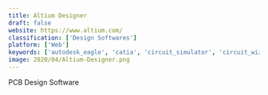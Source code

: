 ```yaml
---
title: Altium Designer
draft: false 
website: https://www.altium.com/
classification: ['Design Softwares']
platform: ['Web']
keywords: ['autodesk_eagle', 'catia', 'circuit_simulator', 'circuit_wizard', 'circuitmaker', 'diptrace', 'easyeda', 'expresspcb_plus', 'fritzing', 'keycreator', 'kicad', 'ktechlab', 'ltspice', 'librepcb', 'ngspice', 'onshape', 'proteus_pcb_design', 'qucs', 'solidworks', 'geda_project', 'icircuit']
image: 2020/04/Altium-Designer.png
---
```

PCB Design Software